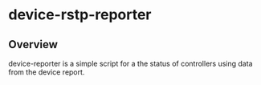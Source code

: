 # device-rstp-reporter

## Overview

device-reporter is a simple script for a the status of controllers using data from the device report.



